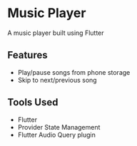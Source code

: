 # Music Player

A music player built using Flutter

## Features
- Play/pause songs from phone storage
- Skip to next/previous song


## Tools Used
- Flutter
- Provider State Management
- Flutter Audio Query plugin
